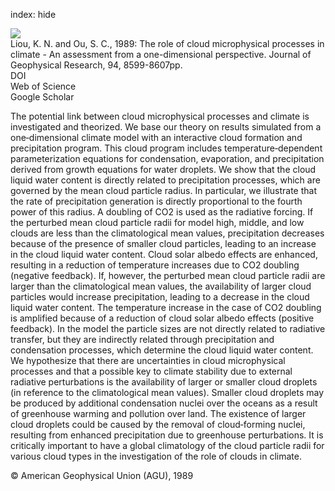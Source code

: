 index: hide

<div class="Citation">
    <div class="Citation-thumb CitationThumb-linked"  data-href="https://doi.org/10.1029/jd094id06p08599">
      <img src="https://static.claimspace.cloud/climate-study-static/refs/thumbs/7/Liou_and_Ou_1989-thumb.png" />
    </div>

  <div class="Citation-body">
    <div class="Citation-text">Liou, K. N. and Ou, S. C., 1989: The role of cloud microphysical processes in climate - An assessment from a one-dimensional perspective. <span class="Article-journal">Journal of Geophysical Research, </span><span class="Article-volume">94, </span>8599-8607pp.</div>
    <div class="Citation-links">
      <div class="CitationLink" data-href="https://doi.org/10.1029/jd094id06p08599">
        <div class="CitationLink-icon CitationLink-Doi"></div>
        <div class="CitationLink-text">DOI</div>
      </div>
      <div class="CitationLink" data-href="http://cel.webofknowledge.com/InboundService.do?customersID=atyponcel&smartRedirect=yes&mode=FullRecord&IsProductCode=Yes&product=CEL&Init=Yes&Func=Frame&action=retrieve&SrcApp=literatum&SrcAuth=atyponcel&SID=7CNc3cIRaBKjGbSujFM&UT=WOS:A1989AC11500024">
        <div class="CitationLink-icon CitationLink-Isi"></div>
        <div class="CitationLink-text">Web of Science</div>
      </div>
      <div class="CitationLink" data-href="https://scholar.google.com/scholar?q=10.1029/jd094id06p08599">
        <div class="CitationLink-icon CitationLink-Scholar"></div>
        <div class="CitationLink-text">Google Scholar</div>
      </div>
    </div>
  </div>
</div>

The potential link between cloud microphysical processes and climate is investigated and theorized. We base our theory on results simulated from a one‐dimensional climate model with an interactive cloud formation and precipitation program. This cloud program includes temperature‐dependent parameterization equations for condensation, evaporation, and precipitation derived from growth equations for water droplets. We show that the cloud liquid water content is directly related to precipitation processes, which are governed by the mean cloud particle radius. In particular, we illustrate that the rate of precipitation generation is directly proportional to the fourth power of this radius. A doubling of CO2 is used as the radiative forcing. If the perturbed mean cloud particle radii for model high, middle, and low clouds are less than the climatological mean values, precipitation decreases because of the presence of smaller cloud particles, leading to an increase in the cloud liquid water content. Cloud solar albedo effects are enhanced, resulting in a reduction of temperature increases due to CO2 doubling (negative feedback). If, however, the perturbed mean cloud particle radii are larger than the climatological mean values, the availability of larger cloud particles would increase precipitation, leading to a decrease in the cloud liquid water content. The temperature increase in the case of CO2 doubling is amplified because of a reduction of cloud solar albedo effects (positive feedback). In the model the particle sizes are not directly related to radiative transfer, but they are indirectly related through precipitation and condensation processes, which determine the cloud liquid water content. We hypothesize that there are uncertainties in cloud microphysical processes and that a possible key to climate stability due to external radiative perturbations is the availability of larger or smaller cloud droplets (in reference to the climatological mean values). Smaller cloud droplets may be produced by additional condensation nuclei over the oceans as a result of greenhouse warming and pollution over land. The existence of larger cloud droplets could be caused by the removal of cloud‐forming nuclei, resulting from enhanced precipitation due to greenhouse perturbations. It is critically important to have a global climatology of the cloud particle radii for various cloud types in the investigation of the role of clouds in climate.

<div class="Citation-copy">
&copy; American Geophysical Union (AGU), 1989
</div>